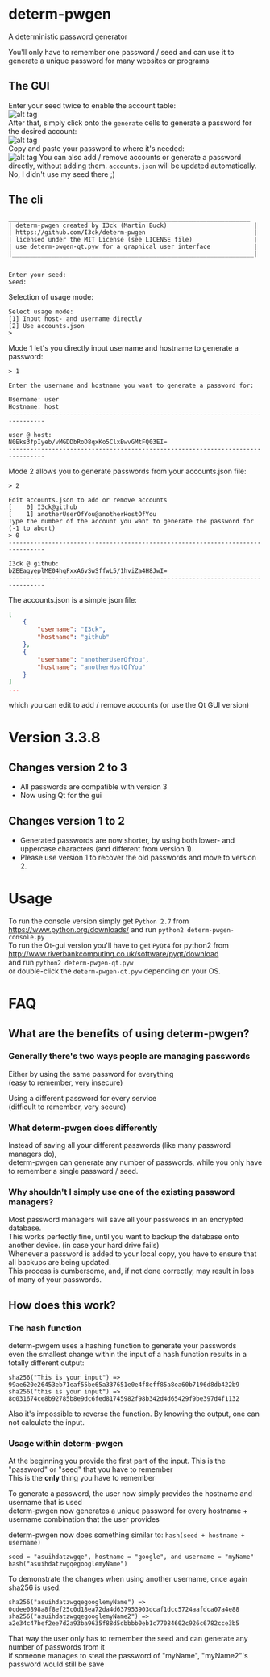 determ-pwgen
============

A deterministic password generator

You'll only have to remember one password / seed and can use it to generate a unique password for many websites or programs  

The GUI
-------
Enter your seed twice to enable the account table:  
![alt tag](https://raw.githubusercontent.com/I3ck/determ-pwgen/master/img/gui-example-1.png)  
After that, simply click onto the `generate` cells to generate a password for the desired account:  
![alt tag](https://raw.githubusercontent.com/I3ck/determ-pwgen/master/img/gui-example-2.png)  
Copy and paste your password to where it's needed:  
![alt tag](https://raw.githubusercontent.com/I3ck/determ-pwgen/master/img/gui-example-3.png)
You can also add / remove accounts or generate a password directly, without adding them. `accounts.json` will be updated automatically.  
No, I didn't use my seed there ;)  

The cli
-------
```
___________________________________________________________________
| determ-pwgen created by I3ck (Martin Buck)                        |
| https://github.com/I3ck/determ-pwgen                              |
| licensed under the MIT License (see LICENSE file)                 |
| use determ-pwgen-qt.pyw for a graphical user interface            |
|___________________________________________________________________|


Enter your seed:
Seed:
```
Selection of usage mode:
```
Select usage mode:
[1] Input host- and username directly
[2] Use accounts.json
>
```
Mode 1 let's you directly input username and hostname to generate a password:
```
> 1

Enter the username and hostname you want to generate a password for:

Username: user
Hostname: host
--------------------------------------------------------------------------------

user @ host:
N0Eks3fpIyeb/vMGDDbRoD8qxKo5ClxBwvGMtFQ03EI=
--------------------------------------------------------------------------------
```

Mode 2 allows you to generate passwords from your accounts.json file:
```
> 2

Edit accounts.json to add or remove accounts
[    0] I3ck@github
[    1] anotherUserOfYou@anotherHostOfYou
Type the number of the account you want to generate the password for
(-1 to abort)
> 0
--------------------------------------------------------------------------------

I3ck @ github:
bZEEagyeplME04hqFxxA6vSwSffwL5/1hviZa4H8JwI=
--------------------------------------------------------------------------------
```
The accounts.json is a simple json file:
```json
[
    {
        "username": "I3ck",
        "hostname": "github"
    },
    {
        "username": "anotherUserOfYou",
        "hostname": "anotherHostOfYou"
    }
]
...
```
which you can edit to add / remove accounts (or use the Qt GUI version)

Version 3.3.8
=============


Changes version 2 to 3
----------------------
- All passwords are compatible with version 3  
- Now using Qt for the gui


Changes version 1 to 2
----------------------
- Generated passwords are now shorter, by using both lower- and uppercase characters (and different from version 1).
- Please use version 1 to recover the old passwords and move to version 2.  


Usage
=====
To run the console version simply get `Python 2.7` from https://www.python.org/downloads/ and run `python2 determ-pwgen-console.py`  
To run the Qt-gui version you'll have to get `PyQt4` for python2 from http://www.riverbankcomputing.co.uk/software/pyqt/download  
and run `python2 determ-pwgen-qt.pyw`  
or double-click the `determ-pwgen-qt.pyw` depending on your OS.


FAQ
===

What are the benefits of using determ-pwgen?
--------------------------------------------

### Generally there's two ways people are managing passwords

Either by using the same password for everything  
(easy to remember, very insecure)  

Using a different password for every service  
(difficult to remember, very secure)

### What determ-pwgen does differently

Instead of saving all your different passwords (like many password managers do),  
determ-pwgen can generate any number of passwords, while you only have to remember a single password / seed.  

### Why shouldn't I simply use one of the existing password managers?

Most password managers will save all your passwords in an encrypted database.  
This works perfectly fine, until you want to backup the database onto another device. (in case your hard drive fails)  
Whenever a password is added to your local copy, you have to ensure that all backups are being updated.  
This process is cumbersome, and, if not done correctly, may result in loss of many of your passwords.


How does this work?
-------------------

### The hash function

determ-pwgem uses a hashing function to generate your passwords  
even the smallest change within the input of a hash function results in a totally different output:  

`sha256("This is your input") => 99ae620e26453eb71eaf55be65a337651e0e4f8eff85a8ea60b7196d8db422b9    `  
`sha256("this is your input") => 8d031674ce8b92785b8e9dc6fed81745982f98b342d4d65429f9be397d4f1132  `

Also it's impossible to reverse the function. By knowing the output, one can not calculate the input.

### Usage within determ-pwgen

At the beginning you provide the first part of the input. This is the "password" or "seed" that you have to remember  
This is the **only** thing you have to remember  


To generate a password, the user now simply provides the hostname and username that is used  
determ-pwgen now generates a unique password for every hostname + username combination that the user provides  

determ-pwgen now does something similar to:
`hash(seed + hostname + username)`


`seed = "asuihdatzwgqe", hostname = "google", and username = "myName"`  
`hash("asuihdatzwgqegooglemyName")`



To demonstrate the changes when using another username, once again sha256 is used:  

`sha256("asuihdatzwgqegooglemyName") => 0cdee0898a8f8ef25c0d18ea72da4d637953903dcaf1dcc5724aafdca07a4e88`
`sha256("asuihdatzwgqegooglemyName2") => a2e34c47bef2ee7d2a93ba9635f88d5dbbbb0eb1c77084602c926c6782cce3b5`

That way the user only has to remember the seed and can generate any number of passwords from it  
if someone manages to steal the password of "myName", "myName2"'s password would still be save
